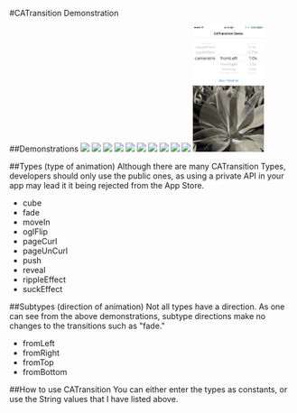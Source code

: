 #CATransition Demonstration

##Demonstrations
<img style="width: 25%;" src="Demonstrations/cube.gif"/>
<img style="width: 25%;" src="Demonstrations/fade.gif"/>
<img style="width: 25%;" src="Demonstrations/moveIn.gif"/>
<img style="width: 25%;" src="Demonstrations/oglFlip.gif"/>
<img style="width: 25%;" src="Demonstrations/pageCurl.gif"/>
<img style="width: 25%;" src="Demonstrations/pageUnCurl.gif"/>
<img style="width: 25%;" src="Demonstrations/push.gif"/>
<img style="width: 25%;" src="Demonstrations/reveal.gif"/>
<img style="width: 25%;" src="Demonstrations/rippleEffect.gif"/>
<img style="width: 25%;" src="Demonstrations/suckEffect.gif"/>
<img style="width: 25%;" src="Demonstrations/cameraIris.gif"/>

##Types (type of animation)
Although there are many CATransition Types, developers should only use the public ones, as using a private API in your app may lead it it being rejected from the App Store.
* cube
* fade
* moveIn
* oglFlip
* pageCurl
* pageUnCurl
* push
* reveal
* rippleEffect
* suckEffect

##Subtypes (direction of animation)
Not all types have a direction. As one can see from the above demonstrations, subtype directions make no changes to the transitions such as "fade."  
* fromLeft
* fromRight
* fromTop
* fromBottom

##How to use CATransition
You can either enter the types as constants, or use the String values that I have listed above.